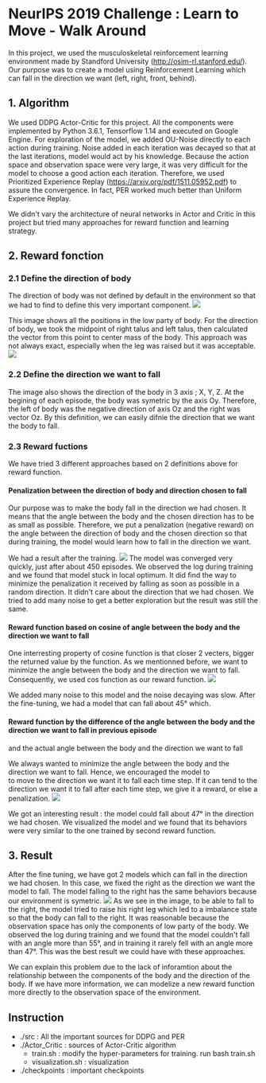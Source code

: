 # NeurIPS 2019 Challenge : Learn to Move - Walk Around 
In this project, we used the musculoskeletal reinforcement learning environment made by Standford University (http://osim-rl.stanford.edu/).
Our purpose was to create a model using Reinforcement Learning which can fall in the direction we want (left, right, front, behind).


## 1. Algorithm
We used DDPG Actor-Critic for this project. All the components were implemented by Python 3.6.1, Tensorflow 1.14 and executed on Google Engine.
For exploration of the model, we added OU-Noise directly to each action during training. 
Noise added in each iteration was decayed so that at the last iterations, model would act by his knowledge.
Because the action space and observation space were very large, it was very difficult for the model to choose a good action
each iteration. Therefore, we used Prioritized Experience Replay (https://arxiv.org/pdf/1511.05952.pdf) to assure the convergence. 
In fact, PER worked much better than Uniform Experience Replay.
 
We didn't vary the architecture of neural networks in Actor and Critic in this project but tried many approaches for reward function
and learning strategy. 

## 2. Reward fonction
### 2.1 Define the direction of body
The direction of body was not defined by default in the environment so that we had to find to define this very important component.
![](./img/corps.png) 

This image shows all the positions in the low party of body. For the direction of body, we took the midpoint of right talus and 
left talus, then calculated the vector from this point to center mass of the body. This approach was not always exact, especially
when the leg was raised but it was acceptable. 
![](./img/direction.png)

### 2.2 Define the direction we want to fall
The image also shows the direction of the body in 3 axis ; X, Y, Z. At the begining of each episode, the body was symetric by
the axis Oy. Therefore, the left of body was the negative direction of axis Oz and the right was vector Oz. By this definition,
we can easily difnie the direction that we want the body to fall.

### 2.3 Reward fuctions
We have tried 3 different approaches based on 2 definitions above for reward function. 
#### Penalization between the direction of body and direction chosen to fall
Our purpose was to make the body fall in the direction we had chosen. It means that the angle between the body and the 
chosen direction has to be as small as possible. Therefore, we put a penalization (negative reward) on the angle between 
the direction of body and the chosen direction so that during training, the model would learn how to fall in the direction 
we want.

We had a result after the training.
![](./img/rf_1_res.png)
The model was converged very quickly, just after about 450 episodes. We observed the log during training and we found that 
model stuck in local optimum. It did find the way to minimize the penalization it received by falling as soon as possible 
in a random direction. It didn't care about the direction that we had chosen. We tried to add many noise to get a better 
exploration but the result was still the same. 

#### Reward function based on cosine of angle between the body and the direction we want to fall
One interresting property of cosine function is that closer 2 vecters, bigger the returned value by the function.
As we mentionned before, we want to minimize the angle between the body and the direction we want to fall. Consequently, 
we used cos function as our reward function.
![](./img/rf_2_res.png)

We added many noise to this model and the noise decaying was slow. After the fine-tuning, we had a model that can fall 
about 45° which. 

#### Reward function by the difference of the angle between the body and the direction we want to fall in previous episode
and the actual angle between the body and the direction we want to fall

We always wanted to minimize the angle between the body and the direction we want to fall. Hence, we encouraged the model to  
to move to the direction we want it to fall each time step. If it can tend to the direction we want it to fall after each 
time step, we give it a reward, or else a penalization. 
![](./img/rf3_res.png)

We got an interesting result : the model could fall about 47° in the direction we had chosen. We visualized the model and we 
found that its behaviors were very similar to the one trained by second reward function. 

## 3. Result
After the fine tuning, we have got 2 models which can fall in the direction we had chosen. In this case, we fixed the right
as the direction we want the model to fall. The model falling to the right has the same behaviors because our environment
is symetric. 
![](./img/fall_otheractor_cos_1.png)
As we see in the image, to be able to fall to the right, the model tried to raise his right leg which led to a imbalance 
state so that the body can fall to the right. It was reasonable because the observation space has only the components of 
low party of the body. We observed the log during training and we found that the model couldn't fall with an angle more
than 55°, and in training it rarely fell with an angle more than 47°. This was the best result we could have with these approaches. 

We can explain this problem due to the lack of inforamtion about the relationship between the components of the body and 
the direction of the body. If we have more information, we can modelize a new reward function more directly to the observation
space of the environment.

## Instruction
* ./src : All the important sources for DDPG and PER
* ./Actor_Critic : sources of Actor-Critic algorithm
    * train.sh : modify the hyper-parameters for training. run bash train.sh
    * visualization.sh : visualization
* ./checkpoints : important checkpoints
